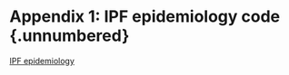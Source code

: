 # Appendix 1: IPF epidemiology code {.unnumbered}

[IPF epidemiology](https://github.com/drcjar/pypf)

<!-- 
This could be a list of papers by the author for example 
-->





